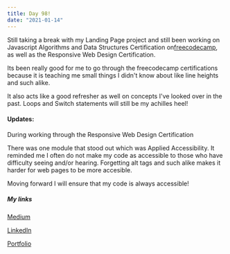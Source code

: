 ```yaml
---
title: Day 98!
date: "2021-01-14"
---
```

Still taking a break with my Landing Page project and still been working on Javascript Algorithms and Data Structures Certification on[freecodecamp](https://www.freecodecamp.org/learn/), as well as the Responsive Web Design Certification.

Its been really good for me to go through the freecodecamp certifications because it is teaching me small things I didn't know about like line heights and such alike. 

It also acts like a good refresher as well on concepts I've looked over in the past. 
Loops and Switch statements will still be my achilles heel!

#### Updates:

During working through the Responsive Web Design Certification

There was one module that stood out which was Applied Accessibility.
It reminded me I often do not make my code as accessible to those who have difficulty seeing and/or hearing. Forgetting alt tags and such alike makes it harder for web pages to be more accesible.

Moving forward I will ensure that my code is always accessible!

##### My links 
[Medium](https://medium.com/@kalemajoanna)

[LinkedIn](https://www.linkedin.com/in/joanna-e-kalema-a5a5b4136/)

[Portfolio](https://joannathedeveloper.netlify.app/)


